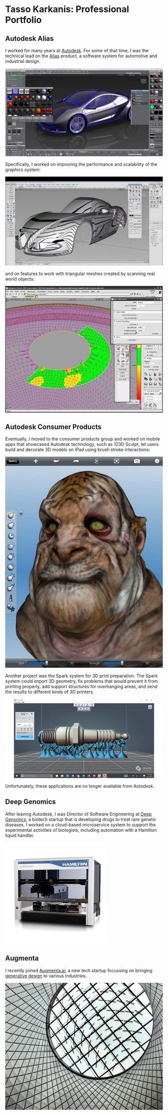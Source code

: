 # Tasso Karkanis: Professional Portfolio

## Autodesk Alias

I worked for many years at [Autodesk](https://www.autodesk.com).  For
some of that time, I was the technical lead on the
[Alias](https://www.autodesk.com/products/alias-products/overview)
product, a software system for automotive and industrial design.

![](images/alias.jpg)

Specifically, I worked on improving the performance and scalability of
the graphics system:

![](images/alias-diag-draw.jpg)

and on features to work with triangular meshes created by scanning
real world objects:

![](images/alias-mesh-collar.jpg)

## Autodesk Consumer Products

Eventually, I moved to the consumer products group and worked on
mobile apps that showcased Autodesk technology, such as 123D Sculpt,
let users build and decorate 3D models on iPad using brush stroke
interactions:

![](images/sculpt.jpeg)

Another project was the Spark system for 3D print preparation.  The
Spark system could import 3D geometry, fix problems that would prevent
it from printing properly, add support structures for overhanging
areas, and send the results to different kinds of 3D printers.

![](images/spark.jpg)

Unfortunately, these applications are no longer available from
Autodesk.

## Deep Genomics

After leaving Autodesk, I was Director of Software Engineering at
[Deep Genomics](http://deepgenomics.com), a biotech startup that is
developing drugs to treat rare genetic diseases.  I worked on a
cloud-based microservice system to support the experimental activities
of biologists, including automation with a Hamilton liquid handler.

![](images/hamilton.jpg)

## Augmenta

I recently joined [Augmenta.ai](http://augmenta.ai), a new tech
startup focussing on bringing [generative
design](https://en.wikipedia.org/wiki/Generative_design) to various
industries.

![](images/augmenta.jpg)

